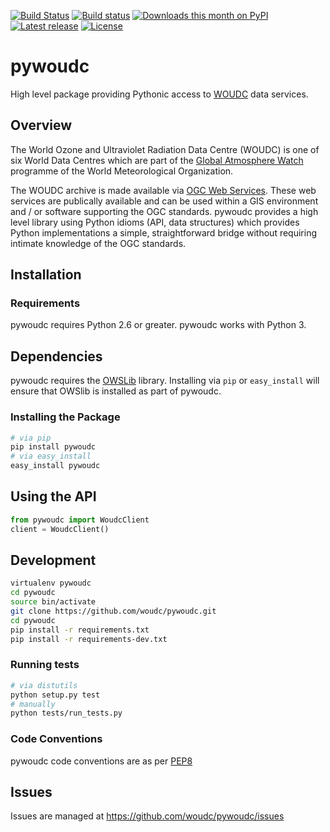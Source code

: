 [![Build Status](https://travis-ci.org/woudc/pywoudc.png?branch=master)](https://travis-ci.org/woudc/pywoudc) [![Build status](https://ci.appveyor.com/api/projects/status/02koln2pe4ap5kvd/branch/master?svg=true)](https://ci.appveyor.com/project/tomkralidis/pywoudc)
[![Downloads this month on PyPI](https://img.shields.io/pypi/dm/pywoudc.svg)](http://pypi.python.org/pypi/pywoudc)
[![Latest release](https://img.shields.io/pypi/v/pywoudc.svg)](http://pypi.python.org/pypi/pywoudc)
[![License](https://img.shields.io/github/license/woudc/pywoudc.svg)](https://github.com/woudc/pywoudc)

# pywoudc

High level package providing Pythonic access to [WOUDC](http://geo.woudc.org)
data services.

## Overview

The World Ozone and Ultraviolet Radiation Data Centre (WOUDC) is one of six
World Data Centres which are part of the
[Global Atmosphere Watch](http://www.wmo.int/gaw) programme of the World
Meteorological Organization.

The WOUDC archive is made available via
[OGC Web Services](http://geo.woudc.org).  These web services are publically
available and can be used within a GIS environment and / or software supporting
the OGC standards.  pywoudc provides a high level library using Python idioms
(API, data structures) which provides Python implementations a simple,
straightforward bridge without requiring intimate knowledge of the OGC
standards.

## Installation

### Requirements

pywoudc requires Python 2.6 or greater.  pywoudc works with Python 3.

## Dependencies

pywoudc requires the [OWSLib](https://geopython.github.io/OWSLib) library.
Installing via `pip` or `easy_install` will ensure that OWSlib is installed
as part of pywoudc.

### Installing the Package

```bash
# via pip
pip install pywoudc
# via easy_install
easy_install pywoudc
```

## Using the API

```python
from pywoudc import WoudcClient
client = WoudcClient()
```

## Development

```bash
virtualenv pywoudc
cd pywoudc
source bin/activate
git clone https://github.com/woudc/pywoudc.git
cd pywoudc
pip install -r requirements.txt
pip install -r requirements-dev.txt
```

### Running tests

```bash
# via distutils
python setup.py test
# manually
python tests/run_tests.py
```

### Code Conventions

pywoudc code conventions are as per
[PEP8](https://www.python.org/dev/peps/pep-0008)

## Issues

Issues are managed at https://github.com/woudc/pywoudc/issues
